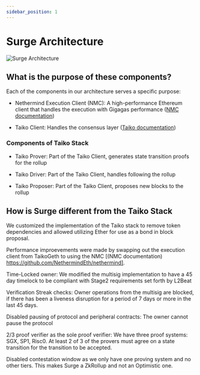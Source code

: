 ```yaml
---
sidebar_position: 1
---
```


# Surge Architecture

![Surge Architecture](/img/Surge-Architecture.svg)

## What is the purpose of these components?

Each of the components in our architecture serves a specific purpose:

- Nethermind Execution Client (NMC): A high-performance Ethereum client that handles the execution with Gigagas performance ([NMC documentation](https://github.com/NethermindEth/nethermind))

- Taiko Client: Handles the consensus layer ([Taiko documentation](https://docs.taiko.xyz/taiko-alethia-protocol/protocol-architecture/taiko-alethia-nodes#consensus-layer-taiko-client))

### Components of Taiko Stack

- Taiko Prover: Part of the Taiko Client, generates state transition proofs for the rollup

- Taiko Driver: Part of the Taiko Client, handles following the rollup

- Taiko Proposer: Part of the Taiko Client, proposes new blocks to the rollup

## How is Surge different from the Taiko Stack

We customized the implementation of the Taiko stack to remove token dependencies and allowed utilizing Ether for use as a bond in block proposal.

Performance improevements were made by swapping out the execution client from TaikoGeth to using the NMC [(NMC documentation) https://github.com/NethermindEth/nethermind].

Time-Locked owner: We modified the multisig implementation to have a 45 day timelock to be compliant with Stage2 requirements set forth by L2Beat

Verification Streak checks: Owner operations from the multisig are blocked, if there has been a liveness disruption for a period of 7 days or more in the last 45 days.

Disabled pausing of protocol and peripheral contracts: The owner cannot pause the protocol

2/3 proof verifier as the sole proof verifier: We have three proof systems: SGX, SP1, Risc0. At least 2 of 3 of the provers must agree on a state transition for the transition to be accepted.

Disabled contestation window as we only have one proving system and no other tiers. This makes Surge a ZkRollup and not an Optimistic one.